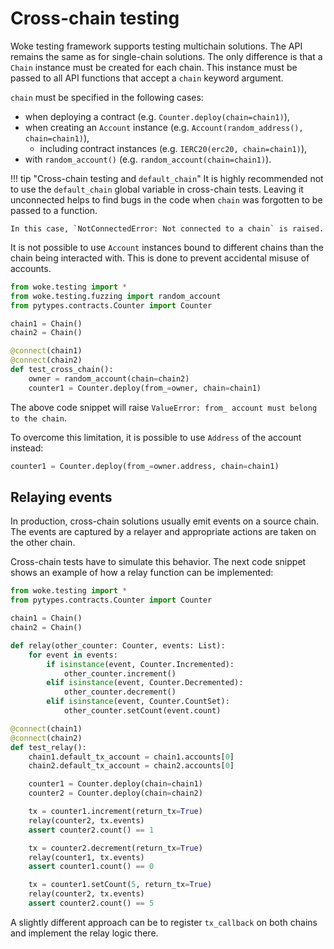 # Cross-chain testing

Woke testing framework supports testing multichain solutions. The API remains the same as for single-chain solutions.
The only difference is that a `Chain` instance must be created for each chain. This instance must be passed to
all API functions that accept a `chain` keyword argument.

`chain` must be specified in the following cases:

- when deploying a contract (e.g. `Counter.deploy(chain=chain1)`),
- when creating an `Account` instance (e.g. `Account(random_address(), chain=chain1)`),
    - including contract instances (e.g. `IERC20(erc20, chain=chain1)`),
- with `random_account()` (e.g. `random_account(chain=chain1)`).

!!! tip "Cross-chain testing and `default_chain`"
    It is highly recommended not to use the `default_chain` global variable in cross-chain tests.
    Leaving it unconnected helps to find bugs in the code when `chain` was forgotten to be passed to a function.

    In this case, `NotConnectedError: Not connected to a chain` is raised.

It is not possible to use `Account` instances bound to different chains than the chain being interacted with.
This is done to prevent accidental misuse of accounts.

```python
from woke.testing import *
from woke.testing.fuzzing import random_account
from pytypes.contracts.Counter import Counter

chain1 = Chain()
chain2 = Chain()

@connect(chain1)
@connect(chain2)
def test_cross_chain():
    owner = random_account(chain=chain2)
    counter1 = Counter.deploy(from_=owner, chain=chain1)
```

The above code snippet will raise `ValueError: from_ account must belong to the chain`.

To overcome this limitation, it is possible to use `Address` of the account instead:

```python
counter1 = Counter.deploy(from_=owner.address, chain=chain1)
```

## Relaying events

In production, cross-chain solutions usually emit events on a source chain. The events are captured by a relayer and appropriate actions are taken on the other chain.

Cross-chain tests have to simulate this behavior. The next code snippet shows an example of how a relay function can be implemented:

```python
from woke.testing import *
from pytypes.contracts.Counter import Counter

chain1 = Chain()
chain2 = Chain()

def relay(other_counter: Counter, events: List):
    for event in events:
        if isinstance(event, Counter.Incremented):
            other_counter.increment()
        elif isinstance(event, Counter.Decremented):
            other_counter.decrement()
        elif isinstance(event, Counter.CountSet):
            other_counter.setCount(event.count)

@connect(chain1)
@connect(chain2)
def test_relay():
    chain1.default_tx_account = chain1.accounts[0]
    chain2.default_tx_account = chain2.accounts[0]

    counter1 = Counter.deploy(chain=chain1)
    counter2 = Counter.deploy(chain=chain2)

    tx = counter1.increment(return_tx=True)
    relay(counter2, tx.events)
    assert counter2.count() == 1

    tx = counter2.decrement(return_tx=True)
    relay(counter1, tx.events)
    assert counter1.count() == 0

    tx = counter1.setCount(5, return_tx=True)
    relay(counter2, tx.events)
    assert counter2.count() == 5
```

A slightly different approach can be to register `tx_callback` on both chains and implement the relay logic there.
